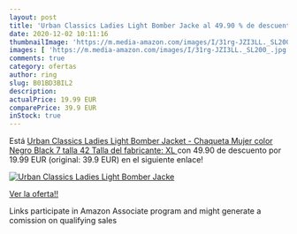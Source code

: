 ```yaml
---
layout: post
title: 'Urban Classics Ladies Light Bomber Jacke al 49.90 % de descuento'
date: 2020-12-02 10:11:16
thumbnailImage: 'https://m.media-amazon.com/images/I/31rg-JZI3LL._SL200_.jpg'
images: [ 'https://m.media-amazon.com/images/I/31rg-JZI3LL._SL200_.jpg' ]
comments: true
category: ofertas
author: ring
slug: B01BD3BIL2
description:
actualPrice: 19.99 EUR
comparePrice: 39.9 EUR
inStock: true
---
```


Está [Urban Classics Ladies Light Bomber Jacket - Chaqueta Mujer  color Negro  Black 7   talla 42  Talla del fabricante: XL ](https://www.amazon.es/dp/B01BD3BIL2/?tag=tolees-21) con 49.90 de descuento por 19.99 EUR (original: 39.9 EUR) en el siguiente enlace!

[![Urban Classics Ladies Light Bomber Jacke](https://m.media-amazon.com/images/I/31rg-JZI3LL._SL200_.jpg)](https://www.amazon.es/dp/B01BD3BIL2/?tag=tolees-21)

[Ver la oferta!!](https://www.amazon.es/dp/B01BD3BIL2/?tag=tolees-21)

Links participate in Amazon Associate program and might generate a comission on qualifying sales


